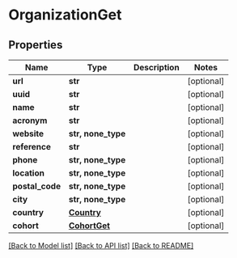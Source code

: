 # OrganizationGet

## Properties
Name | Type | Description | Notes
------------ | ------------- | ------------- | -------------
**url** | **str** |  | [optional] 
**uuid** | **str** |  | [optional] 
**name** | **str** |  | [optional] 
**acronym** | **str** |  | [optional] 
**website** | **str, none_type** |  | [optional] 
**reference** | **str** |  | [optional] 
**phone** | **str, none_type** |  | [optional] 
**location** | **str, none_type** |  | [optional] 
**postal_code** | **str, none_type** |  | [optional] 
**city** | **str, none_type** |  | [optional] 
**country** | [**Country**](Country.md) |  | [optional] 
**cohort** | [**CohortGet**](CohortGet.md) |  | [optional] 

[[Back to Model list]](../README.md#documentation-for-models) [[Back to API list]](../README.md#documentation-for-api-endpoints) [[Back to README]](../README.md)



